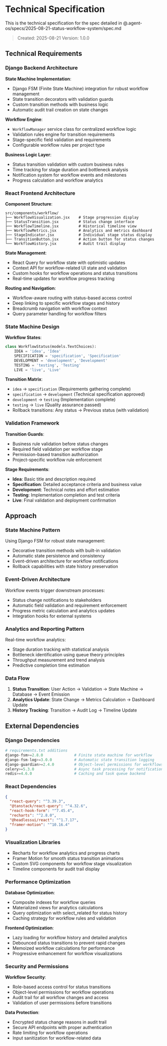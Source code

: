 # Technical Specification

This is the technical specification for the spec detailed in @.agent-os/specs/2025-08-21-status-workflow-system/spec.md

> Created: 2025-08-21
> Version: 1.0.0

## Technical Requirements

### Django Backend Architecture

**State Machine Implementation**:
- Django FSM (Finite State Machine) integration for robust workflow management
- State transition decorators with validation guards
- Custom transition methods with business logic
- Automatic audit trail creation on state changes

**Workflow Engine**:
- `WorkflowManager` service class for centralized workflow logic
- Validation rules engine for transition requirements
- Stage-specific field validation and requirements
- Configurable workflow rules per project type

**Business Logic Layer**:
- Status transition validation with custom business rules
- Time tracking for stage duration and bottleneck analysis
- Notification system for workflow events and milestones
- Progress calculation and workflow analytics

### React Frontend Architecture

**Component Structure**:
```
src/components/workflow/
├── WorkflowVisualization.jsx    # Stage progression display
├── StatusTransition.jsx         # Status change interface
├── WorkflowTimeline.jsx         # Historical timeline view
├── WorkflowMetrics.jsx          # Analytics and metrics dashboard
├── StageIndicator.jsx           # Individual stage status display
├── TransitionButton.jsx         # Action button for status changes
└── WorkflowHistory.jsx          # Audit trail display
```

**State Management**:
- React Query for workflow state with optimistic updates
- Context API for workflow-related UI state and validation
- Custom hooks for workflow operations and status transitions
- Real-time updates for workflow progress tracking

**Routing and Navigation**:
- Workflow-aware routing with status-based access control
- Deep linking to specific workflow stages and history
- Breadcrumb navigation with workflow context
- Query parameter handling for workflow filters

### State Machine Design

**Workflow States**:
```python
class WorkflowStatus(models.TextChoices):
    IDEA = 'idea', 'Idea'
    SPECIFICATION = 'specification', 'Specification'
    DEVELOPMENT = 'development', 'Development'
    TESTING = 'testing', 'Testing'
    LIVE = 'live', 'Live'
```

**Transition Matrix**:
- `idea` → `specification` (Requirements gathering complete)
- `specification` → `development` (Technical specification approved)
- `development` → `testing` (Implementation complete)
- `testing` → `live` (Quality assurance passed)
- Rollback transitions: Any status → Previous status (with validation)

### Validation Framework

**Transition Guards**:
- Business rule validation before status changes
- Required field validation per workflow stage
- Permission-based transition authorization
- Project-specific workflow rule enforcement

**Stage Requirements**:
- **Idea**: Basic title and description required
- **Specification**: Detailed acceptance criteria and business value
- **Development**: Technical notes and effort estimation
- **Testing**: Implementation completion and test criteria
- **Live**: Final validation and deployment confirmation

## Approach

### State Machine Pattern
Using Django FSM for robust state management:
- Decorative transition methods with built-in validation
- Automatic state persistence and consistency
- Event-driven architecture for workflow notifications
- Rollback capabilities with state history preservation

### Event-Driven Architecture
Workflow events trigger downstream processes:
- Status change notifications to stakeholders
- Automatic field validation and requirement enforcement
- Progress metric calculation and analytics updates
- Integration hooks for external systems

### Analytics and Reporting Pattern
Real-time workflow analytics:
- Stage duration tracking with statistical analysis
- Bottleneck identification using queue theory principles
- Throughput measurement and trend analysis
- Predictive completion time estimation

### Data Flow
1. **Status Transition**: User Action → Validation → State Machine → Database → Event Emission
2. **Analytics Update**: State Change → Metrics Calculation → Dashboard Update
3. **History Tracking**: Transition → Audit Log → Timeline Update

## External Dependencies

### Django Dependencies
```python
# requirements.txt additions
django-fsm>=2.8.0              # Finite state machine for workflow
django-fsm-log>=3.0.0          # Automatic state transition logging
django-guardian>=2.4.0         # Object-level permissions for workflows
celery>=5.3.0                  # Async task processing for notifications
redis>=4.6.0                   # Caching and task queue backend
```

### React Dependencies
```json
{
  "react-query": "^3.39.3",
  "@tanstack/react-query": "^4.32.6",
  "react-hook-form": "^7.45.4",
  "recharts": "^2.8.0",
  "@headlessui/react": "^1.7.17",
  "framer-motion": "^10.16.4"
}
```

### Visualization Libraries
- Recharts for workflow analytics and progress charts
- Framer Motion for smooth status transition animations
- Custom SVG components for workflow stage visualization
- Timeline components for audit trail display

### Performance Optimization

**Database Optimization**:
- Composite indexes for workflow queries
- Materialized views for analytics calculations
- Query optimization with select_related for status history
- Caching strategy for workflow rules and validation

**Frontend Optimization**:
- Lazy loading for workflow history and detailed analytics
- Debounced status transitions to prevent rapid changes
- Memoized workflow calculations for performance
- Progressive enhancement for workflow visualizations

### Security and Permissions

**Workflow Security**:
- Role-based access control for status transitions
- Object-level permissions for workflow operations
- Audit trail for all workflow changes and access
- Validation of user permissions before transitions

**Data Protection**:
- Encrypted status change reasons in audit trail
- Secure API endpoints with proper authentication
- Rate limiting for workflow operations
- Input sanitization for workflow-related data